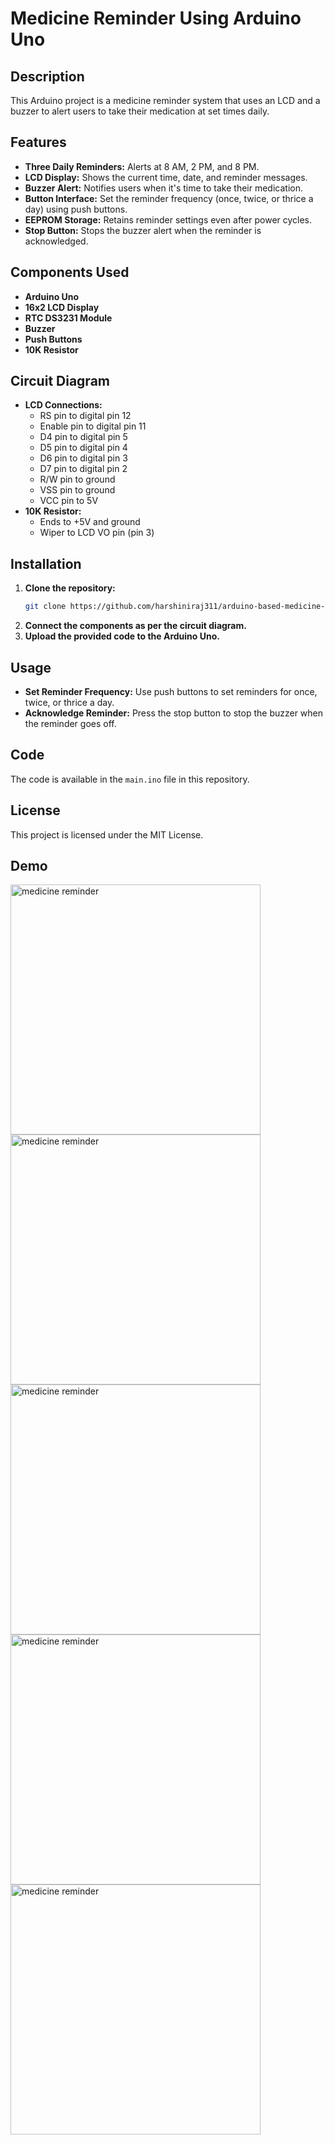 # Medicine Reminder Using Arduino Uno

## Description
This Arduino project is a medicine reminder system that uses an LCD and a buzzer to alert users to take their medication at set times daily.

## Features
- **Three Daily Reminders:** Alerts at 8 AM, 2 PM, and 8 PM.
- **LCD Display:** Shows the current time, date, and reminder messages.
- **Buzzer Alert:** Notifies users when it's time to take their medication.
- **Button Interface:** Set the reminder frequency (once, twice, or thrice a day) using push buttons.
- **EEPROM Storage:** Retains reminder settings even after power cycles.
- **Stop Button:** Stops the buzzer alert when the reminder is acknowledged.

## Components Used
- **Arduino Uno**
- **16x2 LCD Display**
- **RTC DS3231 Module**
- **Buzzer**
- **Push Buttons**
- **10K Resistor**

## Circuit Diagram
- **LCD Connections:**
  - RS pin to digital pin 12
  - Enable pin to digital pin 11
  - D4 pin to digital pin 5
  - D5 pin to digital pin 4
  - D6 pin to digital pin 3
  - D7 pin to digital pin 2
  - R/W pin to ground
  - VSS pin to ground
  - VCC pin to 5V
- **10K Resistor:**
  - Ends to +5V and ground
  - Wiper to LCD VO pin (pin 3)

## Installation
1. **Clone the repository:**
   ```bash
   git clone https://github.com/harshiniraj311/arduino-based-medicine-reminder-system.git
   ```
2. **Connect the components as per the circuit diagram.**
3. **Upload the provided code to the Arduino Uno.**

## Usage
- **Set Reminder Frequency:** Use push buttons to set reminders for once, twice, or thrice a day.
- **Acknowledge Reminder:** Press the stop button to stop the buzzer when the reminder goes off.

## Code
The code is available in the `main.ino` file in this repository.

## License
This project is licensed under the MIT License.

## Demo
<img src="https://github.com/harshiniraj311/arduino-based-medicine-reminder-system/assets/155360804/1773f13d-1875-4859-b47c-1efac2e93237" alt="medicine reminder" width="400">
<img src="https://github.com/harshiniraj311/arduino-based-medicine-reminder-system/assets/155360804/b4dc13f4-b6dc-40c4-87a4-b81ceb95b114" alt="medicine reminder" width="400">
<img src="https://github.com/harshiniraj311/arduino-based-medicine-reminder-system/assets/155360804/5ce7dfbc-06ca-478c-9be0-afb0cff25bb8" alt="medicine reminder" width="400">
<img src="https://github.com/harshiniraj311/arduino-based-medicine-reminder-system/assets/155360804/3f9776f0-2dc5-4778-8ddb-6f510ffce98f" alt="medicine reminder" width="400">
<img src="https://github.com/harshiniraj311/arduino-based-medicine-reminder-system/assets/155360804/94c210dd-d9a3-44ba-b403-27f0e4179e74" alt="medicine reminder" width="400">


